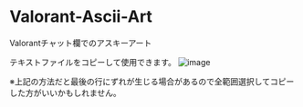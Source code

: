 # Valorant-Ascii-Art
Valorantチャット欄でのアスキーアート

テキストファイルをコピーして使用できます。
![image](https://user-images.githubusercontent.com/63257664/188308662-4da40c58-5ded-49fc-9a26-ee9b1dfeec3c.png)

※上記の方法だと最後の行にずれが生じる場合があるので全範囲選択してコピーした方がいいかもしれません。
